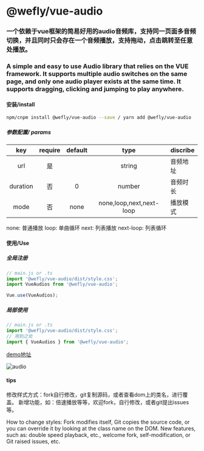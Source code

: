 # @wefly/vue-audio

### 一个依赖于vue框架的简易好用的audio音频库，支持同一页面多音频切换，并且同时只会存在一个音频播放，支持拖动，点击跳转至任意处播放。  
### A simple and easy to use Audio library that relies on the VUE framework. It supports multiple audio switches on the same page, and only one audio player exists at the same time. It supports dragging, clicking and jumping to play anywhere.

#### 安装/install
```bash
npm/cnpm install @wefly/vue-audio --save / yarn add @wefly/vue-audio
```

##### 参数配置/ params
| key  | require |  default |  type | discribe |  
| :--: | :-----: | :----: | :---: | -------- |  
| url | 是 |        | string | 音频地址 |
| duration | 否 | 0 | number | 音频时长 |
| mode | 否 | none | none,loop,next,next-loop | 播放模式 |  

none: 普通播放
loop: 单曲循环
next: 列表播放
next-loop: 列表循环

#### 使用/Use

##### 全局注册
``` javascript
// main.js or .ts
import '@wefly/vue-audio/dist/style.css';
import VueAudios from '@wefly/vue-audio';

Vue.use(VueAudios);

```

##### 局部使用
``` javascript
// main.js or .ts
import '@wefly/vue-audio/dist/style.css';
// 用到之处
import { VueAudios } from '@wefly/vue-audio';
```

[demo地址](https://www.vitaminaq.cn/example/vue-audios)

![audio](https://raw.githubusercontent.com/Vitaminaq/plugins-vue/master/vue-audio/picture/vue-audio.gif)

#### tips
修改样式方式：fork自行修改，git复制源码，或者查看dom上的类名，进行覆盖。
新增功能，如：倍速播放等等，欢迎fork，自行修改，或者git提出issues等。

How to change styles: Fork modifies itself, Git copies the source code, or you can override it by looking at the class name on the DOM.
New features, such as: double speed playback, etc., welcome fork, self-modification, or Git raised issues, etc.
